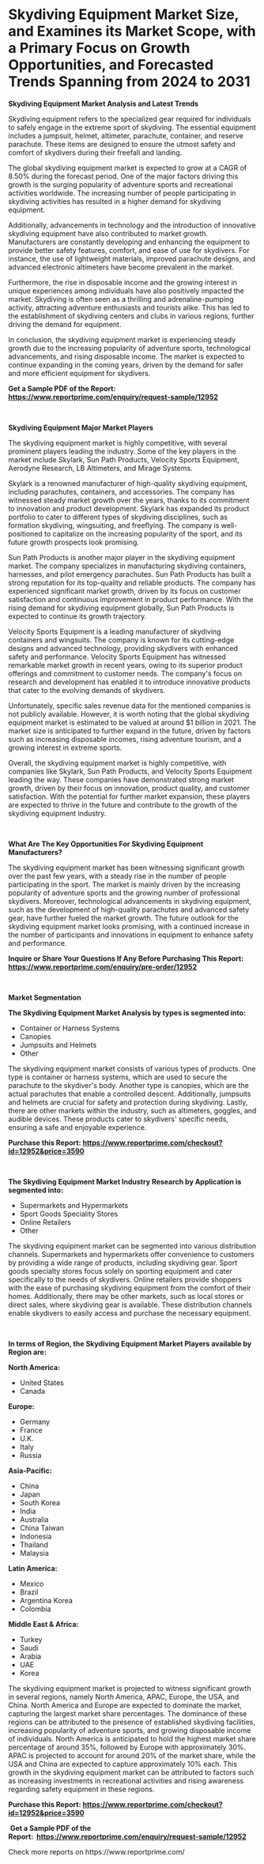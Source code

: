 <p><h1>Skydiving Equipment Market Size, and Examines its Market Scope, with a Primary Focus on Growth Opportunities, and Forecasted Trends Spanning from 2024 to 2031</h1></p><p><strong>Skydiving Equipment Market Analysis and Latest Trends</strong></p>
<p><p>Skydiving equipment refers to the specialized gear required for individuals to safely engage in the extreme sport of skydiving. The essential equipment includes a jumpsuit, helmet, altimeter, parachute, container, and reserve parachute. These items are designed to ensure the utmost safety and comfort of skydivers during their freefall and landing.</p><p>The global skydiving equipment market is expected to grow at a CAGR of 8.50% during the forecast period. One of the major factors driving this growth is the surging popularity of adventure sports and recreational activities worldwide. The increasing number of people participating in skydiving activities has resulted in a higher demand for skydiving equipment.</p><p>Additionally, advancements in technology and the introduction of innovative skydiving equipment have also contributed to market growth. Manufacturers are constantly developing and enhancing the equipment to provide better safety features, comfort, and ease of use for skydivers. For instance, the use of lightweight materials, improved parachute designs, and advanced electronic altimeters have become prevalent in the market.</p><p>Furthermore, the rise in disposable income and the growing interest in unique experiences among individuals have also positively impacted the market. Skydiving is often seen as a thrilling and adrenaline-pumping activity, attracting adventure enthusiasts and tourists alike. This has led to the establishment of skydiving centers and clubs in various regions, further driving the demand for equipment.</p><p>In conclusion, the skydiving equipment market is experiencing steady growth due to the increasing popularity of adventure sports, technological advancements, and rising disposable income. The market is expected to continue expanding in the coming years, driven by the demand for safer and more efficient equipment for skydivers.</p></p>
<p><strong>Get a Sample PDF of the Report:&nbsp; <a href="https://www.reportprime.com/enquiry/request-sample/12952">https://www.reportprime.com/enquiry/request-sample/12952</a></strong></p>
<p>&nbsp;</p>
<p><strong>Skydiving Equipment Major Market Players</strong></p>
<p><p>The skydiving equipment market is highly competitive, with several prominent players leading the industry. Some of the key players in the market include Skylark, Sun Path Products, Velocity Sports Equipment, Aerodyne Research, LB Altimeters, and Mirage Systems.</p><p>Skylark is a renowned manufacturer of high-quality skydiving equipment, including parachutes, containers, and accessories. The company has witnessed steady market growth over the years, thanks to its commitment to innovation and product development. Skylark has expanded its product portfolio to cater to different types of skydiving disciplines, such as formation skydiving, wingsuiting, and freeflying. The company is well-positioned to capitalize on the increasing popularity of the sport, and its future growth prospects look promising.</p><p>Sun Path Products is another major player in the skydiving equipment market. The company specializes in manufacturing skydiving containers, harnesses, and pilot emergency parachutes. Sun Path Products has built a strong reputation for its top-quality and reliable products. The company has experienced significant market growth, driven by its focus on customer satisfaction and continuous improvement in product performance. With the rising demand for skydiving equipment globally, Sun Path Products is expected to continue its growth trajectory.</p><p>Velocity Sports Equipment is a leading manufacturer of skydiving containers and wingsuits. The company is known for its cutting-edge designs and advanced technology, providing skydivers with enhanced safety and performance. Velocity Sports Equipment has witnessed remarkable market growth in recent years, owing to its superior product offerings and commitment to customer needs. The company's focus on research and development has enabled it to introduce innovative products that cater to the evolving demands of skydivers.</p><p>Unfortunately, specific sales revenue data for the mentioned companies is not publicly available. However, it is worth noting that the global skydiving equipment market is estimated to be valued at around $1 billion in 2021. The market size is anticipated to further expand in the future, driven by factors such as increasing disposable incomes, rising adventure tourism, and a growing interest in extreme sports.</p><p>Overall, the skydiving equipment market is highly competitive, with companies like Skylark, Sun Path Products, and Velocity Sports Equipment leading the way. These companies have demonstrated strong market growth, driven by their focus on innovation, product quality, and customer satisfaction. With the potential for further market expansion, these players are expected to thrive in the future and contribute to the growth of the skydiving equipment industry.</p></p>
<p>&nbsp;</p>
<p><strong>What Are The Key Opportunities For Skydiving Equipment Manufacturers?</strong></p>
<p><p>The skydiving equipment market has been witnessing significant growth over the past few years, with a steady rise in the number of people participating in the sport. The market is mainly driven by the increasing popularity of adventure sports and the growing number of professional skydivers. Moreover, technological advancements in skydiving equipment, such as the development of high-quality parachutes and advanced safety gear, have further fueled the market growth. The future outlook for the skydiving equipment market looks promising, with a continued increase in the number of participants and innovations in equipment to enhance safety and performance.</p></p>
<p><strong>Inquire or Share Your Questions If Any Before Purchasing This Report: <a href="https://www.reportprime.com/enquiry/pre-order/12952">https://www.reportprime.com/enquiry/pre-order/12952</a></strong></p>
<p>&nbsp;</p>
<p><strong>Market Segmentation</strong></p>
<p><strong>The Skydiving Equipment Market Analysis by types is segmented into:</strong></p>
<p><ul><li>Container or Harness Systems</li><li>Canopies</li><li>Jumpsuits and Helmets</li><li>Other</li></ul></p>
<p><p>The skydiving equipment market consists of various types of products. One type is container or harness systems, which are used to secure the parachute to the skydiver's body. Another type is canopies, which are the actual parachutes that enable a controlled descent. Additionally, jumpsuits and helmets are crucial for safety and protection during skydiving. Lastly, there are other markets within the industry, such as altimeters, goggles, and audible devices. These products cater to skydivers' specific needs, ensuring a safe and enjoyable experience.</p></p>
<p><strong>Purchase this Report:&nbsp;<a href="https://www.reportprime.com/checkout?id=12952&price=3590">https://www.reportprime.com/checkout?id=12952&price=3590</a></strong></p>
<p>&nbsp;</p>
<p><strong>The Skydiving Equipment Market Industry Research by Application is segmented into:</strong></p>
<p><ul><li>Supermarkets and Hypermarkets</li><li>Sport Goods Speciality Stores</li><li>Online Retailers</li><li>Other</li></ul></p>
<p><p>The skydiving equipment market can be segmented into various distribution channels. Supermarkets and hypermarkets offer convenience to customers by providing a wide range of products, including skydiving gear. Sport goods specialty stores focus solely on sporting equipment and cater specifically to the needs of skydivers. Online retailers provide shoppers with the ease of purchasing skydiving equipment from the comfort of their homes. Additionally, there may be other markets, such as local stores or direct sales, where skydiving gear is available. These distribution channels enable skydivers to easily access and purchase the necessary equipment.</p></p>
<p>&nbsp;</p>
<p><strong>In terms of Region, the Skydiving Equipment Market Players available by Region are:</strong></p>
<p>
    <p> <strong> North America: </strong>
        <ul>
            <li>United States</li>
            <li>Canada</li>
        </ul>
        </p> 
    <p> <strong> Europe: </strong>
        <ul>
            <li>Germany</li>
            <li>France</li>
            <li>U.K.</li>
            <li>Italy</li>
            <li>Russia</li>
        </ul>
        </p> 
    <p> <strong> Asia-Pacific: </strong>
        <ul>
            <li>China</li>
            <li>Japan</li>
            <li>South Korea</li>
            <li>India</li>
            <li>Australia</li>
            <li>China Taiwan</li>
            <li>Indonesia</li>
            <li>Thailand</li>
            <li>Malaysia</li>
        </ul>
        </p> 
    <p> <strong> Latin America: </strong>
        <ul>
            <li>Mexico</li>
            <li>Brazil</li>
            <li>Argentina Korea</li>
            <li>Colombia</li>
        </ul>
        </p> 
    <p> <strong> Middle East & Africa: </strong>
        <ul>
            <li>Turkey</li>
            <li>Saudi</li>
            <li>Arabia</li>
            <li>UAE</li>
            <li>Korea</li>
        </ul>
    </p>
    </p>
<p><p>The skydiving equipment market is projected to witness significant growth in several regions, namely North America, APAC, Europe, the USA, and China. North America and Europe are expected to dominate the market, capturing the largest market share percentages. The dominance of these regions can be attributed to the presence of established skydiving facilities, increasing popularity of adventure sports, and growing disposable income of individuals. North America is anticipated to hold the highest market share percentage of around 35%, followed by Europe with approximately 30%. APAC is projected to account for around 20% of the market share, while the USA and China are expected to capture approximately 10% each. This growth in the skydiving equipment market can be attributed to factors such as increasing investments in recreational activities and rising awareness regarding safety equipment in these regions.</p></p>
<p><strong>Purchase this Report: <a href="https://www.reportprime.com/checkout?id=12952&price=3590">https://www.reportprime.com/checkout?id=12952&price=3590</a></strong></p>
<p>&nbsp;<strong>Get a Sample PDF of the Report:&nbsp;&nbsp;<a href="https://www.reportprime.com/enquiry/request-sample/12952">https://www.reportprime.com/enquiry/request-sample/12952</a></strong></p>
<p><strong></strong></p>
<p>Check more reports on https://www.reportprime.com/</p>